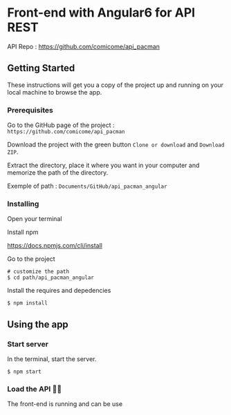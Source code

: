 # Front-end with Angular6 for API REST 

API Repo : https://github.com/comicome/api_pacman


## Getting Started

These instructions will get you a copy of the project up and running on your local machine to browse the app.

### Prerequisites

Go to the GitHub page of the project : ```https://github.com/comicome/api_pacman```

Download the project with the green button ```Clone or download``` and ```Download ZIP```.

Extract the directory, place it where you want in your computer and memorize the path of the directory.

Exemple of path : ```Documents/GitHub/api_pacman_angular```

### Installing

Open your terminal

Install npm

https://docs.npmjs.com/cli/install

Go to the project

```
# customize the path
$ cd path/api_pacman_angular
```

Install the requires and depedencies

```
$ npm install
```

## Using the app

### Start server

In the terminal, start the server.

```
$ npm start
```

### Load the API 🎉🍻

The front-end is running and can be use
